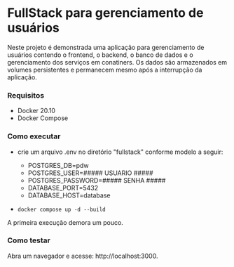 # FullStack para gerenciamento de usuários

Neste projeto é demonstrada uma aplicação para gerenciamento de usuários contendo o frontend, o backend, o banco de dados e o gerenciamento dos serviços em conatiners. Os dados são armazenados em volumes persistentes e permanecem mesmo após a interrupção da aplicação.

### Requisitos
- Docker 20.10
- Docker Compose

### Como executar
- crie um arquivo .env no diretório "fullstack" conforme modelo a seguir:
    - POSTGRES_DB=pdw
    - POSTGRES_USER=##### USUARIO #####
    - POSTGRES_PASSWORD=##### SENHA #####
    - DATABASE_PORT=5432
    - DATABASE_HOST=database

- `docker compose up -d --build`

A primeira execução demora um pouco.

### Como testar

Abra um navegador e acesse: http://localhost:3000.
